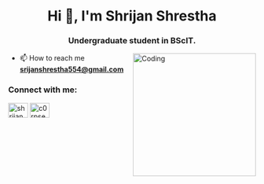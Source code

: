 <h1 align="center">Hi 👋, I'm Shrijan Shrestha</h1>
<h3 align="center">Undergraduate student in BScIT.</h3>

<img align="right" alt="Coding" width="250" src="https://imgs.search.brave.com/P8SnBss4aUdU09REPUueBy4xHcWSTTLH0JdIwEk3aDk/rs:fit:860:0:0:0/g:ce/aHR0cHM6Ly9tZW1l/c2JhbXMuY29tL3dw/LWNvbnRlbnQvdXBs/b2Fkcy8yMDE4LzAx/LzExLVBva2Vtb24t/TGF1Z2hpbmctQW5p/bWF0ZWQtR2lmLmdp/Zg.gif">

- 📫 How to reach me **srijanshrestha554@gmail.com**

<h3 align="left">Connect with me:</h3>
<p align="left">
<a href="https://linkedin.com/in/shrijan shrestha" target="blank"><img align="center" src="https://raw.githubusercontent.com/rahuldkjain/github-profile-readme-generator/master/src/images/icons/Social/linked-in-alt.svg" alt="shrijan shrestha" height="30" width="40" /></a>
<a href="https://discord.gg/c0rpse69" target="blank"><img align="center" src="https://raw.githubusercontent.com/rahuldkjain/github-profile-readme-generator/master/src/images/icons/Social/discord.svg" alt="c0rpse69" height="30" width="40" /></a>
</p>

